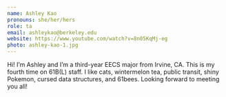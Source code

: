 ```yaml
---
name: Ashley Kao
pronouns: she/her/hers
role: ta
email: ashleykao@berkeley.edu
website: https://www.youtube.com/watch?v=8n05KqMj-eg
photo: ashley-kao-1.jpg
---
```


Hi! I’m Ashley and I’m a third-year EECS major from Irvine, CA. This is my fourth time on 61B(L) staff. I like cats, wintermelon tea, public transit, shiny Pokemon, cursed data structures, and 61bees. Looking forward to meeting you all!